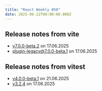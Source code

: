 ```yaml
---
title: "React Weekly #50"
date: 2025-06-22T00:00:00.000Z
---
```


## Release notes from vite

- [v7.0.0-beta.2](https://github.com/vitejs/vite/releases/tag/v7.0.0-beta.2) on 17.06.2025
- [plugin-legacy@7.0.0-beta.1](https://github.com/vitejs/vite/releases/tag/plugin-legacy%407.0.0-beta.1) on 17.06.2025

## Release notes from vitest

- [v4.0.0-beta.1](https://github.com/vitest-dev/vitest/releases/tag/v4.0.0-beta.1) on 21.06.2025
- [v3.2.4](https://github.com/vitest-dev/vitest/releases/tag/v3.2.4) on 17.06.2025
